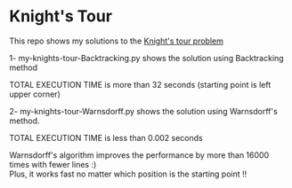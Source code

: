 # Knight's Tour

This repo shows my solutions to the [Knight's tour problem](https://en.wikipedia.org/wiki/Knight%27s_tour)

1- my-knights-tour-Backtracking.py shows the solution using Backtracking method

TOTAL EXECUTION TIME is more than 32 seconds (starting point is left upper corner)

2- my-knights-tour-Warnsdorff.py shows the solution using Warnsdorff's method.

TOTAL EXECUTION TIME is less than 0.002 seconds

Warnsdorff's algorithm improves the performance by more than 16000 times with fewer lines :)  
Plus, it works fast no matter which position is the starting point !!
